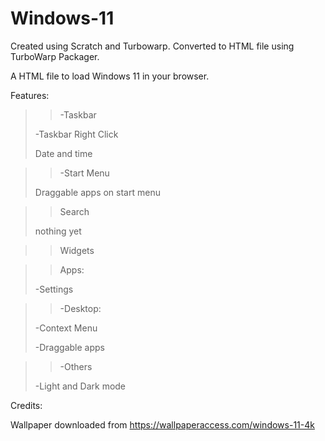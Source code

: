 # Windows-11
Created using Scratch and Turbowarp. 
Converted to HTML file using TurboWarp Packager.

A HTML file to load Windows 11 in your browser.

Features:

>>-Taskbar
>
>-Taskbar Right Click
>
>Date and time

>>-Start Menu
>
>Draggable apps on start menu

>>Search
>
>nothing yet

>>Widgets

>>Apps:
>
>-Settings

>>-Desktop:
>
>-Context Menu
>
>-Draggable apps

>>-Others
>
>-Light and Dark mode

Credits:

Wallpaper downloaded from https://wallpaperaccess.com/windows-11-4k
